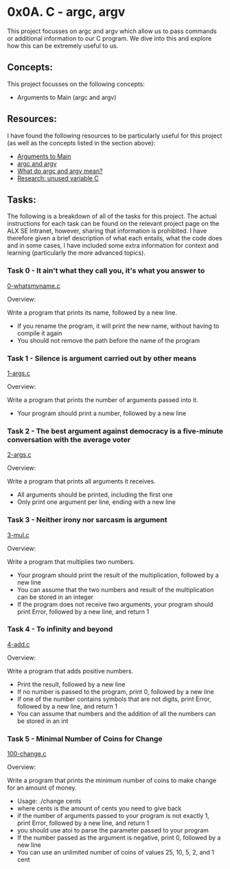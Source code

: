 # 0x0A. C - argc, argv

This project focusses on argc and argv which allow us to pass commands or additional information to our C program. We dive into this and explore how this can be extremely useful to us.

## Concepts:

This project focusses on the following concepts:

 - Arguments to Main (argc and argv)

## Resources:

I have found the following resources to be particularly useful for this project (as well as the concepts listed in the section above):

 - [Arguments to Main](https://publications.gbdirect.co.uk//c_book/chapter10/arguments_to_main.html)
 - [argc and argv](http://crasseux.com/books/ctutorial/argc-and-argv.html)
 - [What do argc and argv mean?](https://www.youtube.com/watch?v=aP1ijjeZc24)
 - [Research: unused variable C](https://www.google.com/search?q=unused+variable+C&sxsrf=AJOqlzVOEpS5GnEBjTt1ScWkTSwIRoe97g%3A1678471497388&source=hp&ei=SXELZIDAFbGYhbIPnp6-4AU&iflsig=AK50M_UAAAAAZAt_WXgmirXfrDrTJG3XTsAJATUXYRlo&ved=0ahUKEwjAiPbK-dH9AhUxTEEAHR6PD1wQ4dUDCAg&uact=5&oq=unused+variable+C&gs_lcp=Cgdnd3Mtd2l6EANQAFgAYABoAHAAeACAAQCIAQCSAQCYAQA&sclient=gws-wiz)

## Tasks:

The following is a breakdown of all of the tasks for this project. The actual instructions for each task can be found on the relevant project page on the ALX SE Intranet, however, sharing that information is prohibited. I have therefore given a brief description of what each entails, what the code does and in some cases, I have included some extra information for context and learning (particularly the more advanced topics).

### Task 0 - It ain't what they call you, it's what you answer to

[0-whatsmyname.c](https://github.com/deanbirnie/alx-low_level_programming/blob/master/0x0A-argc_argv/0-whatsmyname.c)

Overview:

Write a program that prints its name, followed by a new line.

 - If you rename the program, it will print the new name, without having to compile it again
 - You should not remove the path before the name of the program

### Task 1 - Silence is argument carried out by other means

[1-args.c](https://github.com/deanbirnie/alx-low_level_programming/blob/master/0x0A-argc_argv/1-args.c)

Overview:

Write a program that prints the number of arguments passed into it.

 - Your program should print a number, followed by a new line

### Task 2 - The best argument against democracy is a five-minute conversation with the average voter

[2-args.c](https://github.com/deanbirnie/alx-low_level_programming/blob/master/0x0A-argc_argv/2-args.c)

Overview:

Write a program that prints all arguments it receives.

 - All arguments should be printed, including the first one
 - Only print one argument per line, ending with a new line

### Task 3 - Neither irony nor sarcasm is argument

[3-mul.c](https://github.com/deanbirnie/alx-low_level_programming/blob/master/0x0A-argc_argv/3-mul.c)

Overview:

Write a program that multiplies two numbers.

 - Your program should print the result of the multiplication, followed by a new line
 - You can assume that the two numbers and result of the multiplication can be stored in an integer
 - If the program does not receive two arguments, your program should print Error, followed by a new line, and return 1

### Task 4 - To infinity and beyond

[4-add.c](https://github.com/deanbirnie/alx-low_level_programming/blob/master/0x0A-argc_argv/4-add.c)

Overview:

Write a program that adds positive numbers.

 - Print the result, followed by a new line
 - If no number is passed to the program, print 0, followed by a new line
 - If one of the number contains symbols that are not digits, print Error, followed by a new line, and return 1
 - You can assume that numbers and the addition of all the numbers can be stored in an int

### Task 5 - Minimal Number of Coins for Change

[100-change.c](https://github.com/deanbirnie/alx-low_level_programming/blob/master/0x0A-argc_argv/100-change.c)

Overview:

Write a program that prints the minimum number of coins to make change for an amount of money.

 - Usage: ./change cents
 - where cents is the amount of cents you need to give back
 - if the number of arguments passed to your program is not exactly 1, print Error, followed by a new line, and return 1
 - you should use atoi to parse the parameter passed to your program
 - If the number passed as the argument is negative, print 0, followed by a new line
 - You can use an unlimited number of coins of values 25, 10, 5, 2, and 1 cent
